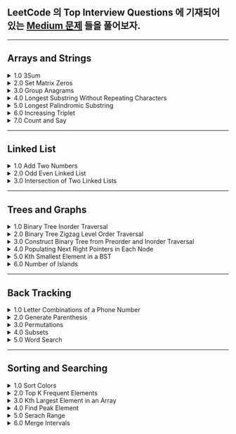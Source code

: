 
## LeetCode 의 Top Interview Questions 에 기재되어 있는 [Medium 문제](https://leetcode.com/explore/interview/card/top-interview-questions-medium/103/array-and-strings/776/) 들을 풀어보자.

---
## Arrays and Strings

<details> 
  <summary> 1.0 3Sum </summary> 
  
  > 고민 
  - brute force 말고 다른 방법 을 찾아보자
  
  
  > 해결
  ### Intuition
<!-- Describe your first thoughts on how to solve this problem. -->
As given hint, once you designate the `Target` value that will be summed up to 0 with other two values, you can use dictionary to solve the problem. 

### Approach
<!-- Describe your approach to solving the problem. -->

1.0 Sort the given array. Once you sort the array, you won't have to deal with same sum of 3 values with different permutations. You are only interested in getting the `combination of sum`. 

Example) Given [-1,0,1,2,-1,4]

- Possible outcome = [-1,0,1], [-1,2,-1] ,[0,1,1] 
- You are `not interested` in the `sequence`, but the combination of integer, so you must only get  [-1,0,1] or [0,1,1] depending on how you sort the array.
- Sort the array in ascending order, it becomes ->  [-4,-1,-1,0,1,2]
- The following result would be = [-1,-1,2],[-1,0,1],[-1,0,1] and the duplicate combinations can be omitted using `Set`

2.0 Declare `Set<[Int]>` to prevent from getting duplicate combination of sum as shown in the example above.

3.0 Iterate through the array until `index` reaches up to right below `nums.count-1`. This way you dont have to examine the last two elements since you are only interested in sum of 3. 

4.0 Create innerloop that iterates from `index+1` until right below `nums.count`. Here you would update dictionary with `-(Target + sortedArray[j])` for key, and j as the value. 

5.0 if you find matchingValue with respect to the existing key of dictionary, record the indexes in the result. 



### Complexity
- Time complexity: `O(n^2)`
<!-- Add your time complexity here, e.g. $$O(n)$$ -->

- Space complexity: `O(n^2)`
<!-- Add your space complexity here, e.g. $$O(n)$$ -->

### Code

```swift 
class Solution {
    
  func threeSum(_ nums: [Int]) -> [[Int]] {
  
      var res: Set<[Int]> = []
      let sortedArr = nums.sorted(by: <) 
       
      for index in 0..<sortedArr.count-1 {
          let target = sortedArr[index]
          var dict: [Int:Int] = [:]
        for j in index+1..<sortedArr.count {  
          var temp: [Int] = [target]
          if let matchedValueIndex = dict[sortedArr[j]] { 
            temp.append(sortedArr[matchedValueIndex])
            temp.append(sortedArr[j])
            res.insert(temp)
          } else {
            dict.updateValue(j, forKey: -1 * (target + sortedArr[j])) 
          } 
            
        }
      }
      
    return Array(res)
   }
}
```
  
</details>

<details>
  <summary> 2.0 Set Matrix Zeros </summary>
  
  > 고민 
  - 어떤 자료구조를 사용해서 간단히 문제를 풀수있을지 고민.
  
  > 해결
  - 튜플을 이용, 요소가 0인 좌표 (x,y) 를 기록하여 문제 해결
  
  > 결과
  ```swift 
      func setZeroes(_ matrix: inout [[Int]]) {
        
        var pos: [(Int,Int)] = [] //x,y
        
        for x in 0..<matrix.count {
            for y in 0..<matrix[x].count{
                if matrix[x][y] == 0 {
                    pos.append((x,y))
                }
            }
        }
        
        for item in pos {
            matrix[item.0] = matrix[item.0].map{$0*0}
            for row in 0..<matrix.count {
                matrix[row][item.1] = 0
            }    
        }            
        
    }
  ```
  - Time complexity: `O(n*m)`
<!-- Add your time complexity here, e.g. $$O(n)$$ -->

- Space complexity: `O(n+m)`
<!-- Add your space complexity here, e.g. $$O(n)$$ -->
</details>


<details>
    <summary> 3.0 Group Anagrams </summary>
    
   > 고민 
   - 어떻게 다른 글자를 가지고 있는지 확인해줄까? 
   - 어떻게 같은 요소를 포함하고 있는애들끼리만 묶어줄까? 

   > 해결 
   - 각 String 에 Sort 를 사용하면 같은 문자를 포함하고 있는 요소와 아닌요소를 나눌수 있었다. 
   - 그 후 `Dictionary` 의 키값으로 다른 순서로 섞여있는 문자들을 구별하기 위하여 sorted 된 형태의 문자를 key 값으로 두고 value 로 각기 다른 순서로 구성된 문자들을 묶어두기 위해서 `[String]` 을 할당해주었다. 
    - 주어진 `strs` 를 순회하여 각 딕셔너리를 채워준뒤에 마지막으로 각 value 를 `res` 에 `append` 해줌으로 문제를 해결할수 있었다. 
    
   > 결과 
  
  ```swift 
  func groupAnagrams(_ strs: [String]) -> [[String]] {

    var commons: [String: [String]] = [:]
    var res: [[String]] = []

    for string in strs {
      let sortedString = String(string.sorted())
      if var anagrams = commons[sortedString] {
        anagrams.append(string)
        commons[sortedString] = anagrams
      }else{
        commons.updateValue([string], forKey: sortedString)
      }
    }

    for item in commons {
      res.append(item.value)
    }

    return res
  }
  ```
  
  - Time complexity: `O(n)`
<!-- Add your time complexity here, e.g. $$O(n)$$ -->

  - Space complexity: `O(n)`
<!-- Add your space complexity here, e.g. $$O(n)$$ -->

  </details>

<details> 
  <summary> 4.0 Longest Substring Without Repeating Characters </summary>
  
 > 고민 
 - 처음엔 이번에 들어온 string 요소가 이미 array 에 있다면 array 를 다 비우고 새로 시작하는 로직으로 작성하다 `removeSubrange` 를 사용해서 문제를 해결.
  
  
### Intuition
<!-- Describe your first thoughts on how to solve this problem. -->
Iterate through the given string and if there duplicated element found, update array that keep tracks of the current substring. 



### Approach
<!-- Describe your approach to solving the problem. -->
- Keypoint is to slice array by using `removeSubrange` 
- `array` is used to keep tracks of current substring.
- `set` is used to store traces of `array` 

![image.png](https://assets.leetcode.com/users/images/9327b146-8f1d-410a-a822-dbb022bf143d_1665562097.4361033.png)

### Complexity
- Time complexity: `O(n)`
<!-- Add your time complexity here, e.g. $$O(n)$$ -->

- Space complexity: `O(n)`
<!-- Add your space complexity here, e.g. $$O(n)$$ -->

### Code
```swift 
class Solution {
    
   func lengthOfLongestSubstring(_ s: String) -> Int {
  
      var set: Set<[String]> = []
      var curr: [String] = []

      for char in s {
        if let duplicatedIndex = curr.firstIndex(of: String(char))
        {
          curr.removeSubrange(0...duplicatedIndex)
        }
        curr.append(String(char))
        set.insert(curr)
      }
      return set.max(by: {$0.count<$1.count})?.count ?? 0
    }
}
```
</details>

<details>

 - 혼자sol? -> ❌
 <summary> 5.0 Longest Palindromic Substring </summary>
 
 > 고민
 - palindrome 이면 중복된 요소가 있는 인덱스마다 string 을 slice 해서 palindrome 여부를 판별하면 되겠다는 생각을 했다.
 - 하지만 아래와 같은 문제가 생겨 해메다 문제를 해결하지 못함.
 ex) "aacab" 일때, aac 까지 확인후 그다음 요소인 a 가 왔을때 aaca 와 aca 를 비교해야하는데 이방법은 time complexity 를 O(n^3) 가 되므로 패스하지 못함. 
 
 > 해결
 - 요소하나하나를 검사할때마다, 가운데 요소부터 양끝으로 뻗어가는 pointer (left, right) 를 생성하여 요소가 같은지 확인.
 - 이때 중요한것은 palindrome 의 길이가 odd, even 일때 를 생각해야한다는것이다. 
 <img width="835" alt="image" src="https://user-images.githubusercontent.com/36659877/195517073-f1b96583-b957-49a8-8547-6fc12c8662d5.png">

 > 결과 
 
 ```swift 
 func longestPalindrome(_ s: String) -> String {
  var left = 0
  var right = 0
  var resLen = 0
  let str = Array(s)
  var resLeft = 0
  var resRight = 0
  
  for i in 0..<str.count {
    (left,right) = (i,i)
    while (left >= 0 && right < str.count) && str[left] == str[right] {
      if (right - left + 1) > resLen {
        (resLeft,resRight) = (left,right) // 여기서 res = str[left...right] 를 할당하게되면 On^3 의 시간복잡도가 발생하므로, resLeft, resRight 에 일단 저장해둠.
        resLen = right - left
      }
      right += 1
      left -= 1
      
    }
    
    (left,right) = (i,i+1)
    while (left >= 0 && right < str.count) && str[left] == str[right] {
      if (right - left + 1) > resLen {
        (resLeft,resRight) = (left,right)
        resLen = right - left
      }
      right += 1
      left -= 1
    }
  }
  
  return String(str[resLeft...resRight])
}
```

- Time Complexity = `O(n^2)`

- Space Complexity = `O(1)`
 
</details>

<details> 
   <summary> 6.0 Increasing Triplet </summary> 
   
   > 고민 
   - 1부터 시작해서 왼쪽 < 가운데 < 오른쪽 이면 true 를 반환 하는 함수를 작성해봤는데, 3개가 꼭 연속으로 붙어 있어야한다는 제약조건이 없었기때문에 실패했다. 
   - 따라서 왼쪽, 오른쪽 요소를 검사하는 로직은 그대로 가져가되, lower, high bound 안에 middle 값이 존재해하는 로직을 파기 시작했다. 
   
   
   > 해결 
   
   ### 시도1
   - 1부터 요소 검사를 시작하여 left 값과 right 값이 유효할시 low, high bound 를 업데이트 시켜준다. 
   - left 와 right 가 현재 curr 값과 같은 값이 아니라면, prevMid 값을 업데이트 해준다. prevMid 는 high bound 가 업데이트 됐을시에, 이전의 middle 값을 넣어주어 유효한 triplet 인지 확인하는 용도때문에 할당해주었다. 
 
 ```swift 
   func increasingTriplet(_ nums: [Int]) -> Bool {
        
        if nums.count < 3 {return false}
        var low = nums[0]
        var high = Int.min
        var prevMid = 0

        for i in 1..<nums.count-1{ 
            let curr = nums[i]
            let left = nums[i-1]
            let right = nums[i+1]

            //Update left
            if curr > left {
                low = left
            }

            //Update right
            if curr < right {
                high = right   
            }

            if ((low < prevMid && high > prevMid) || (low < curr && high > curr)) {
                return true 
            }     
            
            if curr != right && curr != left {
                prevMid = curr    
            }

        }

       return false
    }
```  
- Time Complexity = `O(n)`

- Space Complexity = `O(n)`

  ### 시도2
  - 1.0 lower, upper 값을 max 로 잡는다. 
  - 2.0 주어진 배열을 순회 하면서 현재 값이 lower,upper 값 보다 같거나 작을시에 lower 값 upper 값을 순서대로 업데이트 시켜준다. 
  - 3.0 만약 숫자가 lower 보다 크고, upper 보다 작을시에 true 를 반환 해준다. 
  - 4.0 모든 요소를 순회 했는데도 불구하고 함수종료가 안되었다는 뜻은, lower, upper Range 사이에 값이 존재하지 않았다는 뜻이므로 false 를 반환해준다. 
   
```swift
   func increasingTriplet(_ nums: [Int]) -> Bool {
        var lower = Int.max, upper = Int.max
        for num in nums {
            if num <= lower {
                lower = num
            } else if num <= upper {
                upper = num
            } else {
                return true
            } 
        }
        return false
    }
```  
  
- Time Complexity = `O(n)`

- Space Complexity = `O(1)`

</details>

<details> 

   <summary> 7.0 Count and Say </summary>
    
   > 고민 
    
   - 문제를 보고 이해하지 못해서 힌트를 보고 해결했다. 
   - 내가 이해한 정도는 이전 수의 각자리수마다 연속으로 중복되는 요소를 카운트 하여 string 값으로 반환하는 작업을 n 번 반복하는 함수를 작성하는 것이였다. 

   > 해결
    
   ```swift 
   func countAndSay(_ n: Int) -> String {
      var str: String = ""
      //base case
      if n == 1 {
        return "1"
      }else {
        str += countAndSay(n-1)
        let count = counter(str)
        return stringConverter(count)
      }
   }

  func counter(_ str: String) -> [[Int]] {
    let first = str.index(str.startIndex, offsetBy: 0)
    var cnt = 1
    var res: [[Int]] = [[Int(String(str[first]))!,cnt]]

    for i in 0..<str.count-1 {
      let currIndex = str.index(str.startIndex, offsetBy: i)
      let nextIndex = str.index(str.startIndex, offsetBy: i+1)
      let element = String(str[currIndex])
      let nextElement = String(str[nextIndex])

      if res[res.count-1][0] != Int(nextElement)! {
        res.append([Int(nextElement)!,1])
      }
       if element == nextElement {
        cnt += 1
        res[res.count-1][1] = cnt
      }else{
        cnt = 1
      }

    }
     return res
  }

  func stringConverter(_ nums: [[Int]]) -> String {
    var str = ""
    for num in nums {
      for element in num.reversed() {
        str += String(element)
      }
    }
    return str
  }
  
  ```
  
  - Time Complexity = `O(n^2)`

  - Space Complexity = `O(n)`
  
</details>

---- 

## Linked List 

<details> 
  <summary> 1.0 Add Two Numbers </summary>
  
  > 고민 
  - 어떻게 새로운 노느들 리스트의 마지막 노드에 계속 이어줘야할지 고민 했다. 
  
  
  > 해결
  - 새로운 ListNode 의 마지막 노드를 tracking 하고 새로운 노드를 이어줄 변수를 만들었다. 
  - 이변수(`resNext`) 는 `res` listNode 를 참조하고 있고 `resNext = resNext.next` 를 while loop 에서 선언해주어 리스트 맨끝의 노드를 가르킬수 있도록 구현해주었다. 
  
  > 결과 
  
  ```swift 
  func addTwoNumbers(_ l1: ListNode?, _ l2: ListNode?) -> ListNode? {
        
        var carry = 0 
        var curr1 = l1
        var curr2 = l2
        var res: ListNode? = ListNode()
        var resNext = res
        
        while (curr1 != nil || curr2 != nil) { 
            var sum = (curr1?.val ?? 0) + (curr2?.val ?? 0) + carry
            carry = sum/10
            
            if sum >= 10 { 
                sum = sum - 10
            }
            
            curr1 = curr1?.next
            curr2 = curr2?.next 
            resNext?.next = ListNode(sum)
            resNext = resNext?.next
        }
        
        if carry == 1 { 
            resNext?.next = ListNode(carry)
        }
            //Trim off the first 0 Listnode
            res = res?.next
        
        return res
    }
    
  ```
 
  - Time Complexity = `O(n)`

  - Space Complexity = `O(n)`

 </details>

 <details> 
    <summary> 2.0 Odd Even Linked List </summary> 
    
   > 고민 
   - 홀수번째 있는 노드와 짝수번째 있는 노드를 어떻게 분리시킬지 고민 했다. 
    
   > 해결 
   - 이전번 문제와 똑같은 방법으로, 홀수, 짝수 번째 노드를 저장시킬 변수를 만들어서 리스트 끝에 이어주는 형식으로 문제 해결 
    
  ```swift 
    func oddEvenList(_ head: ListNode?) -> ListNode? {
      // var res = head

      var oddList: ListNode? = ListNode()
      var oddNext = oddList

      var evenList: ListNode? = ListNode()
      var evenNext = evenList

      var curr = head
      var cnt = 1

      while curr != nil {

        if cnt % 2 == 1 {
          oddNext?.next = curr
          oddNext = oddNext?.next
        } else {
          //evenCase
          evenNext?.next = curr
          evenNext = evenNext?.next
        }
        curr = curr?.next
        cnt += 1
      }

      if evenNext?.next?.next == nil {
        evenNext?.next = nil
      }

      oddList = oddList?.next
      evenList = evenList?.next
      oddNext?.next = evenList

      return oddList
    }
  ```
  
  ```swift 
  //더 간단히 푸는 방법 
     func oddEvenList(_ head: ListNode?) -> ListNode? {
        var odd = head
        var even = odd?.next
        
        var evenHead = even
        var oddHead = odd
        
        while even?.next != nil {
            odd?.next = even?.next
            odd = odd?.next
            
            even?.next = odd?.next
            even = even?.next
        }
        
        odd?.next = evenHead
        
        return oddHead
    }
  ```
    
  - Time Complexity = `O(n)`
  
  - Space Complexity = `O(1)`
    
 </details>


 <details> 
    <summary> 3.0 Intersection of Two Linked Lists </summary>
   
  - 혼자sol? -> ❌
  
  > 고민 
  - 각각 길이가 다른 리스트의 중 Intersect 하는 노드를 어떻게 찾을지 고민함. 
  - 리스트를 reverse 해서 풀어보려했으나 기존리스트의 순서를 바꾸면 안되므로 pass.
  
  > 해결
  - 각각 리스트의 길이를 세어 길이의 차만큼 offset 을 주어서 list 를 순회하는 방법으로 문제를 해결해도 되지만, count 하는과정의 시간이 오래걸림.
  - 각각의 리스트를 순회할때 nil 값이 오면, 다른 리스트의 첫부분으로 가서 문제를 해결하는 방법이 있었다. 
  - 이렇게해서 둘의 리스트를 한번씩 순회하면 길이의 상관없이 각각 검사되는 요소의 순서가 일치해 지므로 문제 해결!. 
  [참조](https://www.youtube.com/watch?v=D0X0BONOQhI)
   
  > 결과 
  
  ```swift
  func getIntersectionNode(_ headA: ListNode?, _ headB: ListNode?) -> ListNode? {
        
        var head1 = headA
        var head2 = headB
        
        while head1 !== head2 {
            head1 = head1 == nil ? headB : head1?.next
            head2 = head2 == nil ? headA : head2?.next
        }

        return head1
    }
  ```
  
  - Time Complexity = `O(n+m)`
  
  - Space Complexity = `O(1)`
    
  
 </details>
 
 ----
 
 ## Trees and Graphs
 
 <details>
     <summary> 1.0 Binary Tree Inorder Traversal </summary>
     
   > 고민 
   - Binary Tree 를 Inorder Traversal 하는 방법을 한번도 풀어보지 못해서 처음에 개념을 좀 찾아보고 코드로 구현하려고 했다. 
   - Inorder Traversal 은 Tree 를 검색하는 하나의 DFS 방법으로 왼쪽 가장 깊은 노드에서부터 오른쪽 방향으로 진행되는 방법이다. 
   - 처음 개념을 파악하고 나서 왼쪽 노드로 뻗어가는과정중에 오른쪽 노드가 있는지 파악 해야하나? 라는 고민을 했었지만 결과적으로는 아니였다. (여기서 시간을 엄청 잡아먹음) 
   - 한 2시간넘게 잘못된생각으로 문제를 풀려고 했었는데 솔직히 문제를 풀면서도 확신이 들지 않았었다. 다음부터는 시간이 꽤 지나는데도 내생각에 확신이 들지 않는다면 가능한 빨리  문제를 어떻게 접근해야하는지 다시 살펴볼 필요가 있다고 생각한다. 
     
   > 해결 
   - 0.0 pointer 를 root 로 향하게 한다.
   - 1.0 pointer 의 왼쪽 Child node 가 nil 이 될때 까지 쭉 pointer 를 이동시키며 Stack 에 저장한다. 
   - 2.0 Stack 제일 위에 있는 node 를 pop 해주고 res 에 append 한다. 
   - 3.0 pointer 를 pop 된 node 의 오른쪽 요소로 향하게 하고 1.0,2.0 을 되풀이 한다. 
   - 4.0 이 과정을 Pointer 가 nil, stack 이 empty 가 될때까지 반복한다. 
     
  <img width="1599" alt="image" src="https://user-images.githubusercontent.com/36659877/196602000-89c2e9cb-ac36-42dd-a045-1c4430483fd2.png">
    
   ```swift 
   func inorderTraversal(_ root: TreeNode?) -> [Int] {
    var res: [Int] = []
    var pointer = root
    var stack: [TreeNode] = []
    
    //Pointer 가 nil, stack 이 empty 가 될때까지
    while pointer != nil || !stack.isEmpty {
      
      //LeftNode Traversal 
      while pointer != nil {
         stack.append(pointer!) 
         pointer = pointer?.next
      }
      
      let lastNode = stack.removeLast() 
      res.append(lastNode.val) 
      pointer = lastNode.right
    }
    return res
   }
   ```
      
 - Time Complexity = `O(n)`
  
 - Space Complexity = `O(n)` 
 </details>
 
 
 <details> 
   <summary> 2.0 Binary Tree Zigzag Level Order Traversal </summary> 
    
   > 고민 
   - 어떻게 하나의 level 씩 노드를 검색할수 있을까? 
   - 어떻게 방향을 제어 할수 있을까? 
    
   > 해결 
   - BFS(하나의 level 씩 검색하는 방법) 를 사용해서 문제를 해결하는 방법을 저번에 한번 구현한적이 있었는데 생각이 잘 나지 않아서 다시 보고 익히는 연습을 했다. 
   - 각 level 이 읽어지는 방향이 달라지면서 노드값 또한 결과 배열에 정리 시켜놔야하는데 이부분에서 많이 고민 했다. Stack 과 Queue 를 같이 사용할지, 아니면 다른 방법이 있을지 생각 고민했다. 
   - 그 결과 루트 에서부터 오른쪽 에서 왼쪽 방향으로 읽는다고 생각하여 읽는 방향이 왼쪽에서 오른쪽 일경우 Queue 에 들어 있던 요소들을 배열에 넣은다음 reversed 해주어 문제를 해결했다.
       
   ![image](https://user-images.githubusercontent.com/36659877/196968613-c284d1bd-0a99-4bb1-96d9-14ba2de26e19.png)

   ![image](https://user-images.githubusercontent.com/36659877/196968663-162d864f-6479-47d5-bff6-437f8df56318.png)
     
   > 결과 
   ```swift 
   class Queue { 
    
    private var queue: [TreeNode?] = []
    private var head: Int = 0

    var count: Int {
      return queue.count - head 
    } 

    var isEmpty: Bool { 
      return self.count == 0 
    }

    func enqueue(_ val: TreeNode?) {
        guard let newNode = val else {return}
        queue.append(newNode)
    }

    func dequeue() -> TreeNode? { 
        guard head < queue.count, let node = queue[head] else {return nil}
        queue[head] = nil
        head += 1
        return node
    } 

   }
    
   func zigzagLevelOrder(_ root: TreeNode?) -> [[Int]] {

      var queue = Queue() 
      var res: [[Int]] = []
      var curr = root
      var leftToRight = false 
      queue.enqueue(curr)
        
      while (!queue.isEmpty) {
          var level: [Int] = [] 
          var count = queue.count - 1 

          while (count >= 0) { 
              if let node = queue.dequeue() {
                   level.append(node.val)
                   count -= 1
                   queue.enqueue(node.left)    
                   queue.enqueue(node.right)
              }
                
          }
       
          if leftToRight {
                level = level.reversed()
          }
            
          leftToRight = !leftToRight
          res.append(level)
      }

      return res
   }
   ```
    
   - Time Complexity = `O(n+E)` where E = Number of nodes per level
    
   - Space Complexity = `O(n+E)` 
 </details> 

 <details> 
   <summary> 3.0 Construct Binary Tree from Preorder and Inorder Traversal </summary> 
   
   > 고민 
   - preorder 와 inorder 리스트를 만들때 사용되었던 Binary Tree 를 생성하야하는데, 어떻게 preorder 와 inorder 리스트 들이 만들어지는지 알아봐야겠다. 

### Preorder (전위 순회) 방식 

![image](https://user-images.githubusercontent.com/36659877/197224781-95b32994-592d-48f4-88fb-3c416128e35f.png)
   
 - 순회 순서 => Root, Left, Right
 -> F > B > A > D > C > E > G > I > H 

### Preorder (전위 순회) 방식 

 ![image](https://user-images.githubusercontent.com/36659877/197229986-4f49811c-90cb-45ed-8d71-dcf4584b630b.png)

 - 순회 순서 => Left, Root, Right
 -> A > B > C > D > E > F > G > H > I
 
 - 두 방식의 공통점은 subTree 하나의 끝이 나올때까지 순회를 계속 하는 DFS 방식이다. 
 - 두방식의 다른점은 처음 2개의 요소를 탐색하는 순서인데, root/left 를 먼저 탐색하냐에 있다. 
 - 정확히 어떤 패턴을 사용해서 문제를 해결해야할지 몰라서 두개의 배열을 나열해보고 하나씩 요소를 제거 해봤고, 아래와 같은 생각을 이끌어 낼수 있었다. 

 
  > - Preorder 배열의 첫 요소는 Binary Tree 의 시작점의 값을 알려주기 때문에, preorder 배열의 요소를 하나씩 BinaryTree Node 로 생성한다음, 어떤 순서로 연결해줄지를 inorder 배열을 통해서 유출해냈다. 
  > - 또한 첫번째 요소를 기준으로 왼쪽 요소들은 Left SubTree 인것을 알수 있고, 오른쪽 요소들은 Right SubTree 인것을 유출해 낼수 있었다. 
  > 그리고 아래와 같은 방식으로 Binary Tree 를 완성해갔다. 
  
![image](https://user-images.githubusercontent.com/36659877/197249222-174d8fc4-b1ec-4ca7-9bf2-0f96634d9c38.png)
![image](https://user-images.githubusercontent.com/36659877/197250061-8a919182-59da-42ba-9d3d-65ee5f283635.png)
![image](https://user-images.githubusercontent.com/36659877/197250089-32646a4a-6651-4967-8794-09022034f90a.png)


> 해결
- 위에서 고민했던방법을 구현하는데에 있어서 어려움을 겪었다. 결국 혼자서 문제를 해결 하지는 못했고, Recursive 하게 문제를 해결하는 방법을 참조 하여 해결 하였다. 

```swift 
func buildTree(_ preorder: [Int], _ inorder: [Int]) -> TreeNode? {
    //baseCase
    guard let firstValue = preorder.first else {return nil}
    let root = TreeNode(firstValue)
    let midIndex = inorder.firstIndex(of:firstValue)!
    root.left = buildTree(Array(preorder[1..<(midIndex+1)]), Array(inorder[0..<midIndex]))
    root.right = buildTree(Array(preorder[(midIndex+1)...]), Array(inorder[(midIndex+1)...]))
  return root
}
```

- Time Complexity = `O(n)`
    
- Space Complexity = `O(n)` 

 </details>

<details>
  <summary> 4.0 Populating Next Right Pointers in Each Node </summary>
  
  > 고민 
  - 문제를 보고 각 레벨을 순회하면서 문제를 해결할수 있겠다고 생각함. 
  
  > 해결
  - 큐를 사용해서 BFS 를 구현하여 문제를 해결했다. 
  
  > 결과 
  
  ```swift
  class Queue {
    
    private var queue:[Node?] = [] 
    private var head = 0 
    
    subscript(index: Int) -> Node? {
        return queue[index]
    }
    
    var first: Node?{
      return queue[head]  
    } 
    
    var count: Int {
      return queue.count - head  
    } 
    
    var isEmpty: Bool {
        return self.count == 0
    }
    
    func enqueue(_ node: Node?) {
        queue.append(node)
    }
    
    func dequeue() -> Node? { 
        guard head < queue.count, let node = queue[head] else {return nil}
        queue[head] = nil
        head += 1
        return node
    }
    
  }
                                 
  func connect(_ root: Node?) -> Node? {
        guard let root = root else {return nil}
        var queue = Queue()
        queue.enqueue(root)
        
        while !queue.isEmpty {
            
            var cnt = queue.count-1
            while cnt >= 0 {

                let node = queue.dequeue()
                if cnt == 0 {
                    node?.next = nil
                }else{
                    node?.next = queue.first
                }
                if let left = node?.left {queue.enqueue(left)}
                if let right = node?.right {queue.enqueue(right)}
                cnt -= 1
            }

        }
        
        return root
    }
  ```
  
 - Time Complexity = `O(n)`
    
 - Space Complexity = `O(1)` 
  
</details>
   
<details>
  <summary> 5.0 Kth Smallest Element in a BST </summary>
  
  > 고민 
  - 트리에 주어진 값들을 어떻게 하면 sort 할수 있을까?
  
  > 해결 
  - BST 를 inorder 방식으로 순회하며 각각의 값을 배열에 넣어주면 ascending order 로 배열이 나열될것이다. 
  
  > 결과 
  
  ```swift 
  func kthSmallest(_ root: TreeNode?, _ k: Int) -> Int {
        
        var stack:[TreeNode?] = []
        var pointer = root 
        var sortedValueList: [Int] = []
        
        while pointer != nil || !stack.isEmpty {
            
            //Traverse To deapest leftNode
            while pointer != nil {
                stack.append(pointer)
                pointer = pointer?.left
            }
            
            //PopStacks 
            if let node = stack.popLast() {
                sortedValueList.append(node!.val)
                pointer = node?.right 
            }
        }
        
        return sortedValueList[k-1]
    }
  ```
  - Time Complexity = `O(n)`
    
  - Space Complexity = `O(1)`

</details>

<details> 
  <summary> 6.0 Number of Islands </summary>
  
  > 고민 
  - 직관적으로 생각했을때는 문제를 아래와 같이 해결할수 있을것같다고 생각했다. 
  
  ![image](https://user-images.githubusercontent.com/36659877/197436086-53feac5c-f6ee-4727-b4c2-7884a270fe0f.png)

  - 왼쪽 위 부터 시작해서 1 과 연결되어 있는 1 들의 묶음으로 island 만들고, 만들어진 island 의 가장 오른쪽 위의 index 부터 시작하여 1 이 나올때까지 배열을 순회하는것이다. 
  - 이때 0 이 아니 1을 만났을때 또 다른 island 의 묶음을 만드는 것이다. 
  - 하지만 이를 구현하는 방법에서 막혔는데 2가지 문제가 있었다. 
  - 1.0 어떻게 현재 1과 연결되어 있는 모든 1을 찾지? 
  - 2.0 어떻게 이미 방문한 요소를 표시할수 있을까? 
  
  > 해결 
  - 1과 연결되어 있는 오른쪽,아래 방향을 검사해서 1인경우 연속해서 연결되어 있는 1을 찾을수 있다. (하나의 완성된 섬을 찾기 위해서)
  - 여기서 중요한점은 연결되어 있는 1이 방문이 됐다는것을 표기해야한다. 
  - 첫번째 1과 연결된 좌표는 (0,1), (1,0) 이다. 
  - (0,1)과 (1,0) 에 연결되어 있는 1의 좌표는 (0,2),(1,1),(2,0) 인데 (1,1) 이 중복된것을 확인할수있고 두번 확인 할필요가 없어진다. 
  - 이렇게 중복된 요소의 방문을 피할수 있는 방법은 BFS 방법을 이용해서 1이 있는곳을 체크하는것이다. 
  ![image](https://user-images.githubusercontent.com/36659877/197437731-4129553a-496c-42f5-a311-fe2ade27a5a6.png)
  
  
  > 결과 
  - 실질적인 구현은 Recursive 하게 풀었다. 
  - 일단 주어진 grid 를 순회하면서 1 을 찾으면, 해당 맵에 1이 연속으로 연결되어 있는 1을 -> 0 으로 만들어준다. (위,아래,오른쪽,왼쪽 방향으로)
  - 변경된 맵을 계속 순회하게 되면 첫번째 1과 연결이 안되어 있던 또다른 1을 찾을수 있게되는데 이때 islandCount 를  +1 해준다. 
  
  ![image](https://user-images.githubusercontent.com/36659877/197448179-2f648d71-7611-4f7f-9281-c6848b25cf0a.png)

  ```swift 
  func numIslands(_ grid: [[Character]]) -> Int {
      
      let row = grid.count
      let col = grid[0].count
      var islandCount = 0
      var map = grid

      for r in 0..<row {
          for c in 0..<col{
              if map[r][c] == "1" { //배열순회중, 1을 찾으면, r,c 를 reference Point 로 사용하여 연결되어 있는 1 들을 0 으로 만들어준다
                  islandCount += 1
                  changeElement(r,c,&map)
              }
          }
      }
      return islandCount
  }



  func changeElement(_ r:Int, _ c:Int, _ map: inout [[Character]]) { //To find area of island from the reference point

    guard r >= 0, r < map.count,
          c >= 0, c < map[0].count,
          map[r][c] == "1" else {return}
    map[r][c] = "0"
    changeElement(r+1, c, &map) //Search bottom and change to 0
    changeElement(r-1, c, &map) //top
    changeElement(r, c+1, &map) //right
    changeElement(r, c-1, &map) //left
  }
  ```

  - Time Complexity = `O(n^2)`
    
  - Space Complexity = `O(n+m)`

</details>

---- 
## Back Tracking
<details> 
  <summary> 1.0 Letter Combinations of a Phone Number </summary>  
  
  > 고민 
  - 어떻게 하나의 숫자로 만들수 있는 알파벳을 빼고 다른 숫자로 만들수 있는 알파벳과 조합을 이룰수 있을까?
  
  > 해결 
  - BackTracking Tree 를 그려보면 아래와 같이 만들수 있다.   
  ![image](https://user-images.githubusercontent.com/36659877/197676152-2035e3ed-6b06-44b1-b01a-a7a5e18d5a2c.png)
  - 2의 a 로 시작했을때 3의 def 과 조합하여 string 배열을 만들어 주어야하는데, 아래와 같은 방식으로 문제를 해결했다. 
  - 함수의 인풋으로 주어진 digits 를 index 로 관리해서 2와 3이 가지고 잇는 단어를 빼낼수있다. 
  - 첫번째로 2 의 (index = 0) 모든 character 를 순회하며 recursive 한 함수를 호출한다. 
  - 이 recursive 에 (index + 1) 을 넣어주어 3 이 가지고 있는 단어들을 순회 하며 이전에 넘어온 character (a,b,c 순) 과 현재 characters (d,e,f 순) 을 합쳐 recursive 함수 호출을 basecase 에 도달할때 까지 반복한다. 
  - 이때 basecase 는 현재 합쳐친 string 의 개수가 함수 인풋으로 주어진 digits 의 개수와 같은것이다. 
  
  > 결과 
  ```swift 
  func letterCombinations(_ digits: String) -> [String] {
    let letterList: [String: String] = ["2":"abc",
                                        "3":"def",
                                        "4":"ghi",
                                        "5":"jkl",
                                        "6":"nmo",
                                        "7":"pqrs",
                                        "8":"tuv",
                                        "9":"wxyz"]
    var res: [String] = []


      func backTracking(_ index: Int, _ currStr:String) {

        //basecase 
        if currStr.count == digits.count { 
          res.append(currStr)
          return
        }

        let strIndex = digits.index(digits.startIndex, offsetBy: index)
        for char in letterList[digits[strIndex]] {
            backTrack(index+1, currStr+String(char))  
        }

      } 

    if !digits.isEmpty {
      backTrack(0,"")
    }

    return res 
  } 
  
  ```
  
  - Time Complexity = `O(n*4^n)` (worstCase)
    
  - Space Complexity = `O(n)`
  
</details>

<details> 
  <summary> 2.0 Generate Parenthesis </summary> 
  
  > 고민 
  - 문제를 아예 어떻게 접근해야할지 조차 생각이 안난다. 
  - 계속 풀어보는 수밖에 없을듯.. 
  
  > 해결 
  
  ### 문제 파악
  - 3이 주어질때 well formed parenthesis 는 ["((()))","(()())","(())()","()(())","()()()"] 와 같다. 
  - Well Formed parenthesis 의 `Key Point` 는 "(" 이전에 ")" 가 올수 없는 형식이다. `)(` 와 같은 형식 불가 
  - n * 2 만큼의 parenthesis 가 존재하고 "(" 와 ")" 가 각각 반반 을 차지한다. 
  
  ### 문제 접근 
  - 어떻게 문제를 풀수 있을까? 
  - Brute force 방법으로 접근 해보자. 
    - Valid 한 parenthesis 는 어떠한 케이스인가? 
    - n = 3 일때, 3개의 opened, 3개의 closed 괄호를 가지고 있어야한다 (base case)
    - 이들의 순서는 opened parenthesis > closed parenthesis 일때만 closed 괄호를 더할수 있다. 
    - 열린 괄호는 limit, 즉 n 개의 열린괄호 까지 더해 줄수 있다. 
    - 이런 제약사항으로 백트래킹트리 를 만든다면 아래와같은 트리를 만들수있다. 
    
![image](https://user-images.githubusercontent.com/36659877/197924954-cce0a060-a348-4ba9-ba49-6e6390796c26.png)

  - 이 과정을 recursive 하게 코드로 구현해보자 
  
  ### 코드 구현 
  - base case 는 현재 str.count 가 n*2 일때로 구성하였다. 
  - 아래와같은 2가지의 case 로 recursive 하게 backtracking 함수를 불러줄수있다.  
  - 1.0 `(` 의 개수가 n 개 미만일떄 
  - 2.0 `)` 의 개수가 `(` 의 개수보다 작을때.

  > 결과 
  
  ```swift 
    func generateParenthesis(_ n: Int) -> [String] {

    let list: [Bool:String] = [true:"(", false:")"]
    var res:[String] = []

        func backTrack(_ openCnt: Int, _ closeCnt: Int, _ currStr: String) {
          //basecase
          if currStr.count == n*2 {
            res.append(currStr)
            return
          }

          //Add open parenthesis when it does not exceeds the limit
          if openCnt < n {
            backTrack(openCnt+1, closeCnt, currStr + (list[true]!))
          }

          //Call recursivly on the case below at the same time.

          //Add closed parenthesis if the count of closed parenthesis is less then opened ones.
          if closeCnt < openCnt {
            backTrack(openCnt, closeCnt+1, currStr + (list[false]!))
          }

        }

      backTrack(0,0,"")

      return res
    }
  ```  
  - Time Complexity = `O(8^n)` (worst case 잘모르겠음..)
    
  - Space Complexity = `O(n)`

</details> 


<details> 
  <summary> 3.0 Permutations </summary> 

  > 고민 
  - 어떻게 4자리 이상의 수가 주어질때 permutation 을 구할수 있을까? 
  - 일단 3자리 이하의 수가 주어질때는 어떻게 문제를 풀어야해야하는지 알아냈다. 
  - Ex) [1,2,3] 이 주어질 경우, 
    - [1,2,3] -> [1,3,2] 
    - [2,1,3] -> [2,3,1] 
    - [3,2,1] -> [3,1,2] 
    
    위와 같은 순으로 [1,2,3] 의 첫번째 요소의 순서을 번갈아가며 3개의 reference 배열을 만들었고, 하나의 배열마다 그 내부 요소의 순서를 index 로 지정하여 1부터 2 까지 순서를 바꿔주었다. 
  - 문제는 [1,2,3,4] 와 같이 4개 이상의 요소가 포함된 배열일 경우이다. 
    - 현재 내가 생각해낸 알고리즘은 내부의 요소 인덱스가 0부터 항상 증가하기 때문에 [1,2,3,4] 일경우 [1,3,2,4] -> [1,3,4,2] 까지 밖에 계산을 하지 못한다. 
    - 인덱스가 계속 증가기만 하다보니 [1,2,4,3], [1,4,2,3], [1,4,3,2] 같은 요소들이 빠진다는 이야기다. 
    
    현재 내가 작성 한 코드는 아래와 같고 어떻게 위 문제를 해결할수 있을지 찾아보자. 
    ```swift 
    func permute(_ nums: [Int]) -> [[Int]] {
  
      var res: [[Int]] = []

      func backTrack(_ startIndex: Int, curr: [Int]) {

        res.append(curr)
        if startIndex >= nums.count-1 {
          return
        }
        var newCurr = curr
        newCurr.swapAt(startIndex, startIndex+1)
        backTrack(startIndex+1, curr: newCurr)

      }

      for i in 0..<nums.count {
        var curr = nums
        curr.swapAt(i, 0)
        backTrack(1,curr: curr)
      }


      return res
    }
    ```
    
 > 해결
 - 주어진 배열[1,2,3] 에 대해서 나는 만들수 있는 조합의 reference? 를 아래와 같이 만들었었는데. 
 
    > 내가 생각했던 방식
    > [1,2,3] -> [1,3,2] 
    
    > [2,1,3] -> [2,3,1] 
    
    > [3,2,1] -> [3,1,2] 
    
    > 정답 방식
    - 정답을 본뒤에 사람들은 요소 하나하나 씩 선택하면 그 다음 것에서 무었을 선택할수 있나? 라는 로직으로 트리를 아래와 같이 만들었다. 
    - 동그라미 안에 들어 있는 요소들의 순서 하나하나가 permuation 이 되는 방식이다. 
![image](https://user-images.githubusercontent.com/36659877/198196919-1c5e1e5e-c864-4924-a6ec-9638a00e5450.png)


    > 구현 방식
    ![image](https://user-images.githubusercontent.com/36659877/198197967-ef633b85-a7de-44ea-ba93-9c8b3e531c77.png)
    ![image](https://user-images.githubusercontent.com/36659877/198204334-ea37ae54-3b4a-4511-83bf-6926b1c758ac.png)

  > 결과 
  ```swift 
    func permute(_ nums: [Int]) -> [[Int]] {

      var res: [[Int]] = []
      //basecase
      if nums.count == 1 {return [nums]}

      var copy = nums

      for _ in 0..<copy.count { //주어진 배열의 크기만큼 반복
        let firstVal = copy.remove(at: 0) //맨 앞에 있는 값을 빼주고
        var perms = permute(copy)//1개의 요소가 남을때 까지 계속 진행 (Basecase)

        for i in 0..<perms.count {
          perms[i].append(firstVal)
        }

        res += perms
        copy.append(firstVal)
      }
       return res
    }
  ```

  - Time Complexity = `O()` 
    
  - Space Complexity = `O(n)`

</details>

<details> 
  <summary> 4.0 Subsets </summary> 
  
> 고민
- 문제의 패턴이 위 3문제와 많이 흡사한것을 느낀다. 
- Recursive 하게 문제를 해결하려고 하는데 depth 가 깊어지면서 흐름을 이해하기가 너무 어려워진다. 

> 해결 
### 시도1
- 지금까지 문제를 풀었던 경험을 살려서 해답을 비슷하게 모방해보려고 했다. 
- BackTracking Tree 를 아래와 같이 만들었는데, 주어진 배열의 요소를 순서대로 remove 해가며 res 를 업데이트 하는 방식으로 문제를 해결 했다. 
![image](https://user-images.githubusercontent.com/36659877/198554709-f2dbc736-7ab1-4558-93ad-843f8357b151.png)
- 하지만 맨 끝단의 트리를 보면 중복되어 있는 요소들이 보일것이다. 중복을 해결하기 위해서 contains 메소드를 사용했는데, extra time complexity 를 추가 하기 때문에 효율적이지 못하다. 

- 구현 
```swift 
func subsets(_ nums: [Int]) -> [[Int]] {
  
  var res: [[Int]] = [[]]
  //basecase
  if nums.isEmpty {return []}
  res.append(nums)

  for i in 0..<nums.count {
    var copy = nums
    copy.remove(at: i)
    let singleElement = subsets(copy) // [[2,3]]
    for element in singleElement {
      if !res.contains(element) {
        res.append(element)
      }
    }
  }

  return res
}
```

### 시도2: 백트래킹 
- 더할건지 더하지 않을껀지 2가지 선택에서 백트래킹 방법으로 문제를 해결할수있다.
- 여기서 2가지의 선택은 첫번째 요소부터 시작해서 이 요소를 존재하는 배열에 넣을건지 말건지에 대한 선택이다. 
![image](https://user-images.githubusercontent.com/36659877/198561557-9c360f40-0f24-433f-889e-550da2b6ef54.png)

- 구현 
```swift 
  func subsets(_ nums: [Int]) -> [[Int]] {

    var res: [[Int]] = []
    var subSet: [Int] = []
    //[1,2,3]
    func dfs(_ index: Int) {
      //baseCase would be..
      if index >= nums.count{
        res.append(subSet)
        return
      }

      //for selecting current index of element
      subSet.append(nums[index])
      dfs(index+1)

      //not selecting current index
      subSet.removeLast() //Empty Subset
      dfs(index+1)
    }

    dfs(0)
    return res
  }
```
- Time Complexity = `O(n*2^n)` where n = length of given array. 2 = selection choices of each element

</details>

<details> 

  <summary> 5.0 Word Search </summary> 

> 고민 
- Number of island 문제와 많이 흡사하다는 생각이 들었다. 
- 주어진 word 의 첫번째 단어를 찾을시 그 요소의 좌,우,하,상 방향을 탐색해서 주어진 단어를 이어갈수 있는지 확인하는 로직으로 접근했다. 

> 해결 
- 하나의 요소에 쭉연결되어 있는지 확인할수 있도록 DFS 방식으로 문제를 해결했지만, 현재 로직의 런타임 시간이 들쑥날쑥해서 leetCode 에 통과를 했다 못했다 하는 상황이 발생. 

```swift 
func exist(_ board: [[Character]], _ word: String) -> Bool {

  let reversedWord = String(word.reversed())

  for row in 0..<board.count {
    for col in 0..<board[row].count {
      if let nextWord = reversedWord.last, board[row][col] == nextWord {
        let word = search(row: row, col: col, grid: board, word: reversedWord)
        if word.isEmpty {
          return true
        }
      }
    }
  }
  return false
}

func search(row: Int, col: Int, grid: [[Character]], word: String) -> String {
  guard row >= 0, row < grid.count,
        col >= 0, col < grid[row].count,
        grid[row][col] == word.last
  else {return word}
  
  var newWord = word
  newWord.removeLast()
  var map = grid
  map[row][col] = " "
  let res = newWord
  
  //위, 아래, 오른, 왼
  if  search(row: row-1, col: col, grid: map, word: newWord).isEmpty ||
      search(row: row+1, col: col, grid: map, word: newWord).isEmpty ||
      search(row: row, col: col+1, grid: map, word: newWord).isEmpty ||
      search(row: row, col: col-1, grid: map, word: newWord).isEmpty
  {
    return ""
  }
    
  return res
}
```

- Time Complexity = `O(n*m*dfs)` , where n = number of row, m = number of col
  
</details> 

----
## Sorting and Searching 

<details> 
  <summary> 1.0 Sort Colors </summary>
  
  > 고민 
  - counting Algorithm 이 무었인지 몰라 찾아보고 문제를 품. 
  
  > 해결 
  
  ### Counting Sort Algorithm 
  
  1.0 각각의 요소의 갯수를 세어준다. 
  
  2.0 세어진 요소의 개수를 오른쪽 방향으로 축적하며 더해준다. 
  
  3.0 오른쪽으로 한칸씩 이동시킨다. 
  
 ![image](https://user-images.githubusercontent.com/36659877/198857951-fbe27d50-5113-4b11-92d8-bcfc6926c5bb.png)
  
  
  ### Implementation of Counting Sort Algorithm 
  
  - nums 와 같은 길이인 배열을 하나 더 만든다
  - counting sort 배열에 있는 인덱스 값들과 nums 요소의 값을 매칭시켜서 새로운 배열에 순서대로 정렬 시켜놓는다. 
  
  > 결과 
  ```swift 
      func sortColors(_ nums: inout [Int]) {

      var countList = Array(repeating: 0, count: 3)
      var res = Array(repeating: 0, count: nums.count)
      //Counting Algorithm
      for i in 0..<nums.count {
        countList[nums[i]] += 1
      }

      for i in 1..<countList.count {
        countList[i] += countList[i-1]
      }

      for i in 0..<countList.count-1 {
        let lastIndex = countList.count-1-i
        countList[lastIndex] = countList[lastIndex-1]
      }
      countList[0] = 0

      //Sort Nums
      for i in 0..<nums.count {
        let index = countList[nums[i]]
        let value = nums[i]
        res[index] = value
        countList[nums[i]] += 1
      }

      nums = res

    }
  ```
  
  - Time Complexity = `O(n+k)` where n = length of nums, k = range of colors 
  - Space Complexity = `O(n+k)`
  
</details> 

<details> 
  <summary> 2.0 Top K Frequent Elements </summary>
  
  > 고민 
  - max heap 을 굳이 구현해야할까? 
  - 처음 return K most frequently elements 라는 의미를 전혀 이해하지 못함. 
  - 요소가 K 만큼 있는 것을 반환하는 줄 알았는데, K 번 이상 불린게 있다면 그 요소들을, 없다면 그 이하로 불린 요소들을 반환해주는 것이였다. 
  
  > 해결 
  - 딕셔너리를 이용해서 sort 해주면 굳이 max heap 을 따로 구현해야할 필요가 없기때문에 디셔너리를 이용해서 문제를 해결. 
  - 대신 max heap 처럼 사용해야하기 때문에, desending order 로 sort 해주어야했슴.
  
  
  > 결과 
  ```swift 
    func topKFrequent(_ nums: [Int], _ k: Int) -> [Int] {

      var count:[Int: Int] = [:]
      var res: [Int] = []

      for num in nums {
        if count[num] == nil {
          count.updateValue(1,forKey:num)
        }else {
          count[num]! += 1
        }
      }

      let sorted = count.sorted(by: {$0.value>$1.value})

      for i in 0..<k {
        res.append(sorted[i].key)
      }

      return res
    }
  ```
  
  - Time Complexity = `O(n)`
  
  - Space Complexity = `O(n)`  
</details> 

<details> 
  <summary> 3.0 Kth Largest Element in an Array </summary> 
  
  > 고민 
  - sorting algorithm 을 따로 구현 해야하나? 
  
  > 해결 
  - 그냥 Foundation 에서 지원해주는 sorted() 메소드 사용해서 문제 해결함. 
  
  > 결과 
  
  ```swift 
     func findKthLargest(_ nums: [Int], _ k: Int) -> Int {
        let sorted = nums.sorted(by: {$0>$1})
        return sorted[k-1]
    }
  ```
  - Time Complexity = `O(n)`
  
  - Space Complexity = `O(1)`

</details> 

<details> 
  <summary> 4.0 Find Peak Element </summary>
  
  > 고민 
  - 어떻게 O(logn) 시간 복잡도로 문제를 해결할까? 
  
  > 해결 
  - 처음엔 요소하나하나씩 검사해서 전 요소보다 현재 요소가 크고, 다음요소보다 작을때 해당 인덱스를 반환하도록 접근했지만 O(n) 의 시간 복잡도를 형성하게 됨
  - Binary search 를 사용한 접근 방법을 찾아 봤고, left, right, pivot indexing 을 사용해서 문제를 해결했다. 
    - 처음 left 와 right 을 0,nums 의 마지막 인덱스로 할당해주고 (left+right)/2, 그 중앙에 있는 인덱스를 pivot 으로 설정해주었다.
    - 그후, pivot 에 위치한 요소가 그 다음 요소보다 값이 작을경우 현재 pivot 보다 오른쪽 에 더 큰값이 있는것으로 판별, left 를 pivot + 1 로 설정해준다. 
    - 만약 그 반대로 pivot 에 위치한 요소가 다음 요소의 값보다 클경우 pivot 중심으로 왼쪽에 peak 이 있다고 판별, right 를 pivot 으로 할당해준다. 
    - 이 과정을 계속 반복하면, left 와 right 가 맞물리게 되는데, 이때 while 룹을 빠져나온다. 
    - right, 혹은 left 인덱스를 마지막으로 반환해주면, 주어진 배열의 peak index 를 찾을수 있게된다. 
  ![image](https://user-images.githubusercontent.com/36659877/198945096-ffe501ba-e28f-41c4-88d6-a811b0ae7877.png)

  > 결과 
  ```swift
  func findPeakElement(_ nums: [Int]) -> Int {
  
    var right = nums.count-1
    var left = 0

    if nums.count <= 1 {return 0}

    while left < right  {
      let pivot = (left + right)/2
      let curr = nums[pivot]
      let next = nums[pivot+1]

      if curr < next {
        left = pivot+1 //3
      }else {
        right = pivot
      }
    }
    return left
  }
  ```
                    
  - Time Complexity = `O(logn)`
  
  - Space Complexity = `O(1)`  

</details>

<details> 
  <summary> 5.0 Serach Range </summary> 
  
  > 고민 
  - O(logn) 시간 복잡도록 문제 해결하기.. 
  
  > 해결 
  - 첫번째 시도는 배열의 첫번째 Target 인덱스를 구해서 left 를 미리 설정해 주는것이다. 
  - 첫번째 target 을 발견하면, 그 인덱스가 left 가 되고, right 인덱스를 binary search 를 이용해서 문제를 해결하는 방법이다. 
  
  ```swift 
    func searchRange(_ nums: [Int], _ target: Int) -> [Int] {
      guard let left = nums.firstIndex(of: target) else {
        return [-1,-1]
      }

      var right = nums.count-1

      while (nums[left] != target || nums[right] != target) {
        let pivot = (left+right)/2
        let curr = nums[pivot]
        let nextVal = nums[pivot+1]

        if nextVal > curr {
          right = pivot
        }else {
          right -= 1
        }

      }
      return [left,right]
    }
  ```
  - 그런데 이방법이 O(logn) 시간복잡도를 충족시키는지에 관한 의문이 든다. 
  - 그 이유는 첫번째 target 인덱스를 찾을때까진 linear search 를 하게 되기 때문이다. 
  - 따라서 left 또한 binary serach 를 이용해서 구하는 방식을 사용해서 문제를 해결했다. 
  
  > 결과 
  
  ```swift 
  func searchRange(_ nums: [Int], _ target: Int) -> [Int] {
    guard !nums.isEmpty else {return [-1,-1]}
    var res: [Int] = []
    res.append(findStartIndex(nums,target))
    res.append(findEndIndex(nums,target))
    return res
  }

  func findStartIndex(_ nums: [Int], _ target: Int) -> Int {
    var res = -1
    var left = 0
    var right = nums.count-1

    while left <= right {
      let pivot = (left+(right))/2
      let curr = nums[pivot]

      if (curr >= target) {
        right = pivot-1
      } else {
        left = pivot+1
      }

      if (curr == target) {
        res = pivot
      }

    }
    return res
  }

  func findEndIndex(_ nums: [Int], _ target: Int) -> Int {
    var res = -1
    var left = 0
    var right = nums.count-1

    while left <= right {
      let pivot = (left+right)/2
      let curr = nums[pivot]

      if (curr <= target) {
        left = pivot+1
      } else {
        right = pivot-1
      }

      if (curr == target) {
        res = pivot
      }

    }
    return res
  }
  ```
  
  - Time Complexity = `O(logn)` 
  
  - Space Complexity = `O(logn)` 

</details>

<details> 
  <summary> 6.0 Merge Intervals </summary> 
  
  > 고민 
  - 현재 배열의 요소와 다음 요소가 포함하고 있는관계를 어떻게 수식해야할지 고민을했다. 
  - 처음엔 주어지는 배열의 요소가 ascending 순으로 sort 되어 있는줄알아서 문제를 풀면서 해멨다. 
  
  > 해결 
  - 다음 요소의 배열의 포함관계 수식화 
  - 아래 다이어그램을 그려보면서 어떤 수식으로 표현해야하는지 알아봄
  ![image](https://user-images.githubusercontent.com/36659877/199403456-e9a8eb33-f1c2-478e-b873-93cc8e5114ed.png)
  - 첫번째로 배열의 첫번째요소 (시작점) 을 기준으로 sort 를 해준다. (이렇게 하면 첫번째 배열의 첫번째 요소는 가장 작은 값이니 어디서 부터 시작해하는지 생각할 필요가 없어진다).
  - 다음배열의 첫번째 요소가 현재 배열의 마지막요소보다 같거나 작을시, merge 되는 것을 확인할수 있다. -> merge 되는 경우는 끝나는 값을 현재 배열의 끝과 다음 배열의 끝을 비교해서 업데이트해주어야한다. 
  - 만약 다음배열의 첫번째 시작요소가 더 클경우는 (머지가 안되는경우) append() 시켜준다. 
  
  > 결과 
  ```swift 
  func merge(_ intervals: [[Int]]) -> [[Int]] {
    var sortedIntervals = intervals.sorted(by: {$0<$1}) 
    var res: [[Int]] = [] 
    
    for interval in sortedIntervals {
      if res.isEmpty || res[res.count-1][1] < interval[0] { //이전 요소의 마지막 값이 현재 시작값보다 작다면 머지 하지 않음.
        res.append(interval)
      }else {
        //머지해줘야하는데, 마지막 값을 업데이트 시켜줘야한다. 
        res[res.count-1][1] = max(res[res.count-1][1], interval[1])
      } 
     
    }
  
  }
  ```
  
  
  - Time Complexity = `O(Nlogn)` (worst case for sort)
  
  - Space Complexity = `O(n)`

  
</details> 
